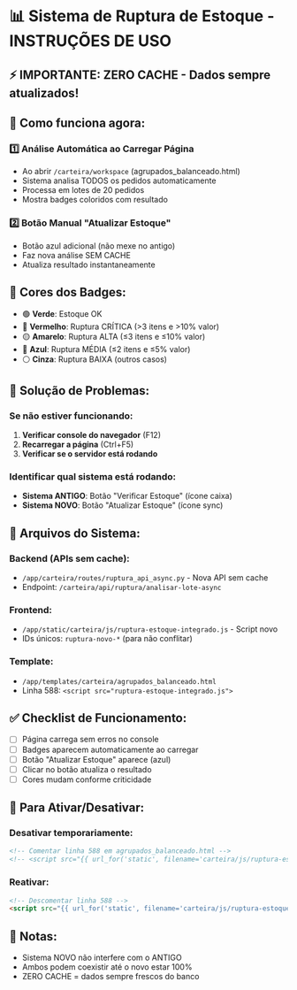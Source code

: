 # 📊 Sistema de Ruptura de Estoque - INSTRUÇÕES DE USO

## ⚡ IMPORTANTE: ZERO CACHE - Dados sempre atualizados!

## 🔧 Como funciona agora:

### 1️⃣ **Análise Automática ao Carregar Página**
- Ao abrir `/carteira/workspace` (agrupados_balanceado.html)
- Sistema analisa TODOS os pedidos automaticamente
- Processa em lotes de 20 pedidos
- Mostra badges coloridos com resultado

### 2️⃣ **Botão Manual "Atualizar Estoque"**
- Botão azul adicional (não mexe no antigo)
- Faz nova análise SEM CACHE
- Atualiza resultado instantaneamente

## 🎨 Cores dos Badges:
- 🟢 **Verde**: Estoque OK
- 🔴 **Vermelho**: Ruptura CRÍTICA (>3 itens e >10% valor)
- 🟡 **Amarelo**: Ruptura ALTA (≤3 itens e ≤10% valor)
- 🔵 **Azul**: Ruptura MÉDIA (≤2 itens e ≤5% valor)
- ⚪ **Cinza**: Ruptura BAIXA (outros casos)

## 🐛 Solução de Problemas:

### Se não estiver funcionando:
1. **Verificar console do navegador** (F12)
2. **Recarregar a página** (Ctrl+F5)
3. **Verificar se o servidor está rodando**

### Identificar qual sistema está rodando:
- **Sistema ANTIGO**: Botão "Verificar Estoque" (ícone caixa)
- **Sistema NOVO**: Botão "Atualizar Estoque" (ícone sync)

## 📁 Arquivos do Sistema:

### Backend (APIs sem cache):
- `/app/carteira/routes/ruptura_api_async.py` - Nova API sem cache
- Endpoint: `/carteira/api/ruptura/analisar-lote-async`

### Frontend:
- `/app/static/carteira/js/ruptura-estoque-integrado.js` - Script novo
- IDs únicos: `ruptura-novo-*` (para não conflitar)

### Template:
- `/app/templates/carteira/agrupados_balanceado.html`
- Linha 588: `<script src="ruptura-estoque-integrado.js">`

## ✅ Checklist de Funcionamento:

- [ ] Página carrega sem erros no console
- [ ] Badges aparecem automaticamente ao carregar
- [ ] Botão "Atualizar Estoque" aparece (azul)
- [ ] Clicar no botão atualiza o resultado
- [ ] Cores mudam conforme criticidade

## 🚀 Para Ativar/Desativar:

### Desativar temporariamente:
```html
<!-- Comentar linha 588 em agrupados_balanceado.html -->
<!-- <script src="{{ url_for('static', filename='carteira/js/ruptura-estoque-integrado.js') }}"></script> -->
```

### Reativar:
```html
<!-- Descomentar linha 588 -->
<script src="{{ url_for('static', filename='carteira/js/ruptura-estoque-integrado.js') }}"></script>
```

## 📝 Notas:
- Sistema NOVO não interfere com o ANTIGO
- Ambos podem coexistir até o novo estar 100%
- ZERO CACHE = dados sempre frescos do banco